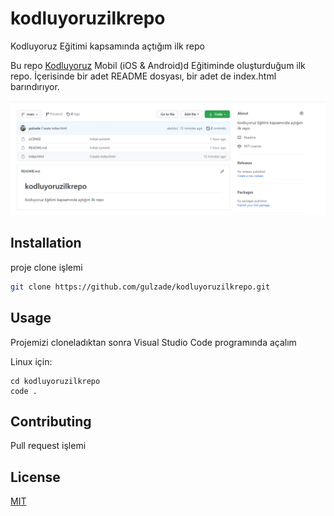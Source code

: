 # kodluyoruzilkrepo
Kodluyoruz Eğitimi kapsamında açtığım ilk repo

Bu repo [Kodluyoruz](https://www.kodluyoruz.org) Mobil (iOS & Android)d Eğitiminde oluşturduğum ilk repo. İçerisinde bir adet README dosyası, bir adet de index.html barındırıyor.

![github](firstrepo.PNG)


## Installation

proje clone işlemi

```bash
git clone https://github.com/gulzade/kodluyoruzilkrepo.git
```

## Usage

Projemizi cloneladıktan sonra Visual Studio Code programında açalım

Linux için:
```linux
cd kodluyoruzilkrepo
code .
```

## Contributing
Pull request işlemi

## License
[MIT](https://choosealicense.com/licenses/mit/)
